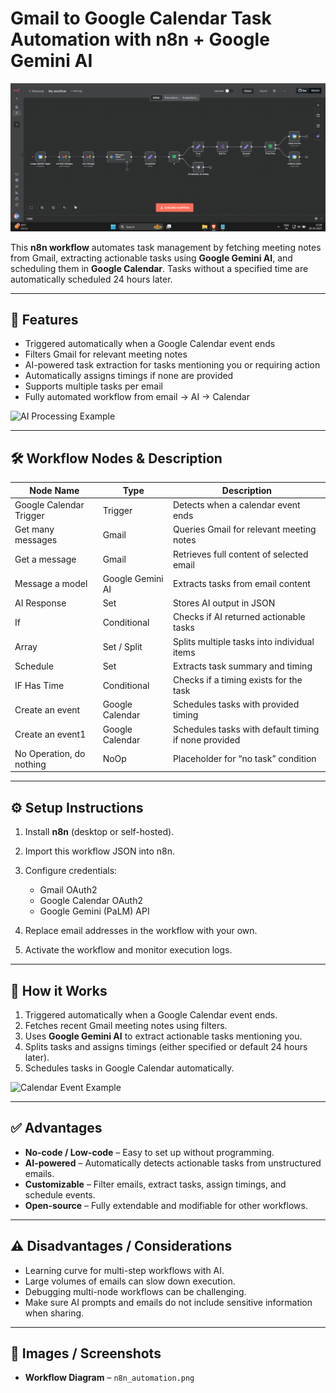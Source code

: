# Gmail to Google Calendar Task Automation with n8n + Google Gemini AI

![Workflow Diagram](./n8n_automation.png)


This **n8n workflow** automates task management by fetching meeting notes from Gmail, extracting actionable tasks using **Google Gemini AI**, and scheduling them in **Google Calendar**. Tasks without a specified time are automatically scheduled 24 hours later.

---

## 📌 Features

* Triggered automatically when a Google Calendar event ends
* Filters Gmail for relevant meeting notes
* AI-powered task extraction for tasks mentioning you or requiring action
* Automatically assigns timings if none are provided
* Supports multiple tasks per email
* Fully automated workflow from email → AI → Calendar

![AI Processing Example](./images/ai-processing-example.png)

---

## 🛠 Workflow Nodes & Description

| Node Name                | Type             | Description                                          |
| ------------------------ | ---------------- | ---------------------------------------------------- |
| Google Calendar Trigger  | Trigger          | Detects when a calendar event ends                   |
| Get many messages        | Gmail            | Queries Gmail for relevant meeting notes             |
| Get a message            | Gmail            | Retrieves full content of selected email             |
| Message a model          | Google Gemini AI | Extracts tasks from email content                    |
| AI Response              | Set              | Stores AI output in JSON                             |
| If                       | Conditional      | Checks if AI returned actionable tasks               |
| Array                    | Set / Split      | Splits multiple tasks into individual items          |
| Schedule                 | Set              | Extracts task summary and timing                     |
| IF Has Time              | Conditional      | Checks if a timing exists for the task               |
| Create an event          | Google Calendar  | Schedules tasks with provided timing                 |
| Create an event1         | Google Calendar  | Schedules tasks with default timing if none provided |
| No Operation, do nothing | NoOp             | Placeholder for “no task” condition                  |

---

## ⚙️ Setup Instructions

1. Install **n8n** (desktop or self-hosted).
2. Import this workflow JSON into n8n.
3. Configure credentials:

   * Gmail OAuth2
   * Google Calendar OAuth2
   * Google Gemini (PaLM) API
4. Replace email addresses in the workflow with your own.
5. Activate the workflow and monitor execution logs.

---

## 🚀 How it Works

1. Triggered automatically when a Google Calendar event ends.
2. Fetches recent Gmail meeting notes using filters.
3. Uses **Google Gemini AI** to extract actionable tasks mentioning you.
4. Splits tasks and assigns timings (either specified or default 24 hours later).
5. Schedules tasks in Google Calendar automatically.

![Calendar Event Example](.calendar-task.png)

---

## ✅ Advantages

* **No-code / Low-code** – Easy to set up without programming.
* **AI-powered** – Automatically detects actionable tasks from unstructured emails.
* **Customizable** – Filter emails, extract tasks, assign timings, and schedule events.
* **Open-source** – Fully extendable and modifiable for other workflows.

---

## ⚠️ Disadvantages / Considerations

* Learning curve for multi-step workflows with AI.
* Large volumes of emails can slow down execution.
* Debugging multi-node workflows can be challenging.
* Make sure AI prompts and emails do not include sensitive information when sharing.

---

## 📸 Images / Screenshots

* **Workflow Diagram** – `n8n_automation.png`

